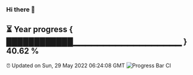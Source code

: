 ### Hi there 👋
⏳ Year progress { ████████████▁▁▁▁▁▁▁▁▁▁▁▁▁▁▁▁▁▁ } 40.62 %
---
⏰ Updated on Sun, 29 May 2022 06:24:08 GMT
![Progress Bar CI](https://github.com/liununu/liununu/workflows/Progress%20Bar%20CI/badge.svg)
